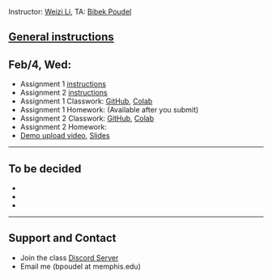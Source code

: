 Instructor: [Weizi Li](https://weizi-li.github.io/), TA: [Bibek Poudel](https://poudel-bibek.github.io)


## [General instructions](instructions.md)

## Feb/4, Wed: 
  - Assignment 1 [instructions](https://paper.dropbox.com/doc/Assignment-1-Machine-Learning-Basics--Ba6h_U6fDRzTP3YUeNTx_Q8lAQ-i6SXrJ11ZvEacbKrWzU7u)
  - Assignment 2 [instructions](https://paper.dropbox.com/doc/Assignment-2-Linear-Models--Ba50PHzyiLH5Dzf2yDwnHCATAQ-8mI2pC7xayNQKfGmKhFQj)
  - Assignment 1 Classwork: [GitHub](https://github.com/poudel-bibek/Intro-to-AI-Assignments/blob/main/A1_class.ipynb), [Colab](https://colab.research.google.com/github/poudel-bibek/Intro-to-AI-Assignments/blob/main/A1_class.ipynb)
  - Assignment 1 Homework: (Available after you submit) 
  - Assignment 2 Classwork: [GitHub](https://github.com/poudel-bibek/Intro-to-AI-Assignments/blob/main/A1_class.ipynb), [Colab](https://colab.research.google.com/github/poudel-bibek/Intro-to-AI-Assignments/blob/main/A1_class.ipynb)
  - Assignment 2 Homework:
  - [Demo upload video](), [Slides]()
  
---
## To be decided
  - 
  - 
  - 
  
  
---
## Support and Contact
  - Join the class [Discord Server](https://discord.gg/pGbxNGNT)
  - Email me (bpoudel at memphis.edu)
